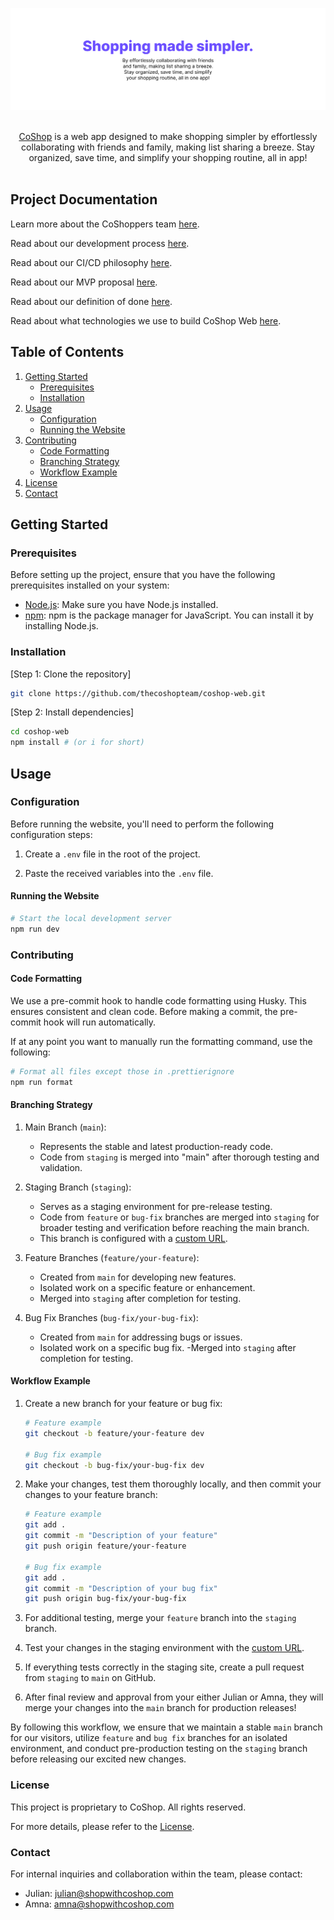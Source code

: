 ![Banner](./public/banner.jpg)

<p align="center">
  <br/>
  <a href="https://app.shopwithcoshop.com">CoShop</a> is a web app designed to make shopping simpler by effortlessly collaborating with friends and family, making list sharing a breeze. Stay organized, save time, and simplify your shopping routine, all in app!
  <br/><br/>
</p>

## Project Documentation

Learn more about the CoShoppers team [here](./TEAM.md).

Read about our development process [here](./PROCESS.md).

Read about our CI/CD philosophy [here](./CICD.md).

Read about our MVP proposal [here](./MVP.md).

Read about our definition of done [here](./DONE.md).

Read about what technologies we use to build CoShop Web [here](./TECHNOLOGIES.md).

## Table of Contents

1. [Getting Started](#getting-started)
   - [Prerequisites](#prerequisites)
   - [Installation](#installation)
2. [Usage](#usage)
   - [Configuration](#configuration)
   - [Running the Website](#running-the-website)
3. [Contributing](#contributing)
   - [Code Formatting](#code-formatting)
   - [Branching Strategy](#branching-strategy)
   - [Workflow Example](#workflow-example)
4. [License](#license)
5. [Contact](#contact)

## Getting Started

### Prerequisites

Before setting up the project, ensure that you have the following prerequisites installed on your system:

- [Node.js](https://nodejs.org/): Make sure you have Node.js installed.
- [npm](https://www.npmjs.com/): npm is the package manager for JavaScript. You can install it by installing Node.js.

### Installation

[Step 1: Clone the repository]

```bash
git clone https://github.com/thecoshopteam/coshop-web.git
```

[Step 2: Install dependencies]

```bash
cd coshop-web
npm install # (or i for short)
```

## Usage

### Configuration

Before running the website, you'll need to perform the following configuration steps:

1. Create a `.env` file in the root of the project.

2. Paste the received variables into the `.env` file.

#### Running the Website

```bash
# Start the local development server
npm run dev
```

### Contributing

#### Code Formatting

We use a pre-commit hook to handle code formatting using Husky. This ensures consistent and clean code. Before making a commit, the pre-commit hook will run automatically.

If at any point you want to manually run the formatting command, use the following:

```bash
# Format all files except those in .prettierignore
npm run format
```

#### Branching Strategy

1. Main Branch (`main`):

   - Represents the stable and latest production-ready code.
   - Code from `staging` is merged into "main" after thorough testing and validation.

2. Staging Branch (`staging`):

   - Serves as a staging environment for pre-release testing.
   - Code from `feature` or `bug-fix` branches are merged into `staging` for broader testing and verification before reaching the main branch.
   - This branch is configured with a [custom URL](https://staging.app.shopwithcoshop.com/).

3. Feature Branches (`feature/your-feature`):

   - Created from `main` for developing new features.
   - Isolated work on a specific feature or enhancement.
   - Merged into `staging` after completion for testing.

4. Bug Fix Branches (`bug-fix/your-bug-fix`):
   - Created from `main` for addressing bugs or issues.
   - Isolated work on a specific bug fix.
     -Merged into `staging` after completion for testing.

#### Workflow Example

1. Create a new branch for your feature or bug fix:

   ```bash
   # Feature example
   git checkout -b feature/your-feature dev

   # Bug fix example
   git checkout -b bug-fix/your-bug-fix dev
   ```

2. Make your changes, test them thoroughly locally, and then commit your changes to your feature branch:

   ```bash
   # Feature example
   git add .
   git commit -m "Description of your feature"
   git push origin feature/your-feature

   # Bug fix example
   git add .
   git commit -m "Description of your bug fix"
   git push origin bug-fix/your-bug-fix
   ```

3. For additional testing, merge your `feature` branch into the `staging` branch.

4. Test your changes in the staging environment with the [custom URL](https://staging.app.shopwithcoshop.com/).

5. If everything tests correctly in the staging site, create a pull request from `staging` to `main` on GitHub.

6. After final review and approval from your either Julian or Amna, they will merge your changes into the `main` branch for production releases!

By following this workflow, we ensure that we maintain a stable `main` branch for our visitors, utilize `feature` and `bug fix` branches for an isolated environment, and conduct pre-production testing on the `staging` branch before releasing our excited new changes.

### License

This project is proprietary to CoShop. All rights reserved.

For more details, please refer to the [License](./LICENSE.md).

### Contact

For internal inquiries and collaboration within the team, please contact:

- Julian: [julian@shopwithcoshop.com](mailto:julian@shopwithcoshop.com)
- Amna: [amna@shopwithcoshop.com](mailto:amna@shopwithcoshop.com)

